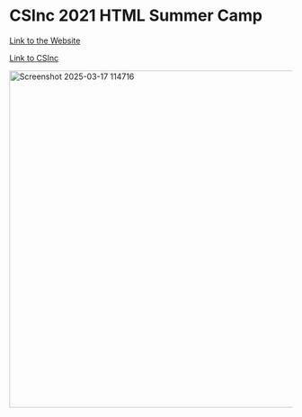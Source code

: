 # CSInc 2021 HTML Summer Camp

[Link to the Website](https://covid-19-vaccine-info-page-david-boland.replit.app)

[Link to CSInc](https://csinc.ie/Home/summercamps)

<img width="600" alt="Screenshot 2025-03-17 114716" src="https://github.com/user-attachments/assets/2574f2e6-3dca-402b-b2f0-d2f6fd5fce9a" />
